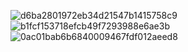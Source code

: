 
![d6ba2801972eb34d21547b1415758c9](https://user-images.githubusercontent.com/64306680/153520660-66a86ba1-fdd1-4c3f-b887-5627590c1131.png)
![b1fcf153718efcb49f7293988e6ae3b](https://user-images.githubusercontent.com/64306680/153520666-9bec4a4e-d360-4853-b333-df2d7f932f02.png)
![0ac01bab6b6840009467fdf012aeed8](https://user-images.githubusercontent.com/64306680/153523692-16729278-0581-4b6a-a0a6-188bfc4ac77b.png)
